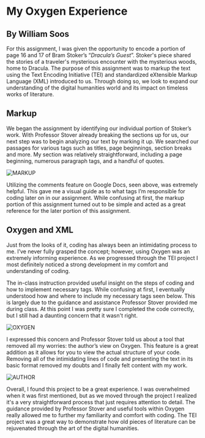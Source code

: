 # My Oxygen Experience
## By William Soos

For this assignment, I was given the opportunity to encode a portion of page 16 and 17 of Bram Stoker’s “*Dracula’s Guest*”. Stoker's piece shared the stories of a traveler's mysterious encounter with the mysterious woods, home to Dracula. The purpose of this assignment was to markup the text using the Text Encoding Initiative (TEI) and standardized eXtensible Markup Language (XML) introduced to us. Through doing so, we look to expand our understanding of the digital humanities world and its impact on timeless works of literature.


## **Markup**
We began the assignment by identifying our individual portion of Stoker’s work. With Professor Stover already breaking the sections up for us, our next step was to begin analyzing our text by marking it up. We searched our passages for various tags such as titles, page beginnings, section breaks and more. My section was relatively straightforward, including a page beginning, numerous paragraph tags, and a handful of quotes.

![MARKUP](https://williamsoos.github.io/Dr.Soos/images/Markup.png)

Utilizing the comments feature on Google Docs, seen above, was extremely helpful. This gave me a visual guide as to what tags I’m responsible for coding later on in our assignment. While confusing at first, the markup portion of this assignment turned out to be simple and acted as a great reference for the later portion of this assignment.

## **Oxygen and XML**
Just from the looks of it, coding has always been an intimidating process to me. I’ve never fully grasped the concept; however, using Oxygen was an extremely informing experience. As we progressed through the TEI project I most definitely noticed a strong development in my comfort and understanding of coding. 

The in-class instruction provided useful insight on the steps of coding and how to implement necessary tags. While confusing at first, I eventually understood how and where to include my necessary tags seen below. This is largely due to the guidance and assistance Professor Stover provided me during class. At this point I was pretty sure I completed the code correctly, but I still had a daunting concern that it wasn't right.  

![OXYGEN](https://williamsoos.github.io/Dr.Soos/images/OxygenCode.png)

I expressed this concern and Professor Stover told us about a tool that removed all my worries: the author’s view on Oxygen. This feature is a great addition as it allows for you to view the actual structure of your code. Removing all of the intimidating lines of code and presenting the text in its basic format removed my doubts and I finally felt content with my work. 

![AUTHOR](https://williamsoos.github.io/Dr.Soos/images/AuthorsView.png)
  
Overall, I found this project to be a great experience. I was overwhelmed when it was first mentioned, but as we moved through the project I realized it's a very straightforward process that just requires attention to detail. The guidance provided by Professor Stover and useful tools within Oxygen really allowed me to further my familiarity and comfort with coding. The TEI project was a great way to demonstrate how old pieces of literature can be rejuvenated through the art of the digital humanities.
